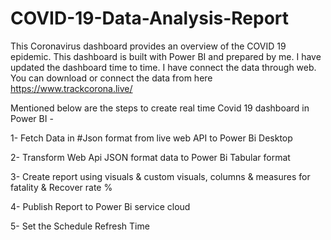 # COVID-19-Data-Analysis-Report
This Coronavirus dashboard provides an overview of the COVID 19 epidemic. This dashboard is built with Power BI and prepared by me. I have updated the dashboard time to time. I have connect the data through web. You can download or connect the data from here https://www.trackcorona.live/


Mentioned below are the steps to create real time Covid 19 dashboard in Power BI -

1- Fetch Data in #Json format from live web API to Power Bi Desktop

2- Transform Web Api JSON format data to Power Bi Tabular format

3- Create report using visuals & custom visuals, columns & measures for fatality & Recover rate %

4- Publish Report to Power Bi service cloud

5- Set the Schedule Refresh Time
